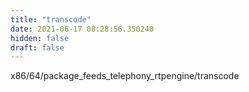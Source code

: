 ```yaml
---
title: "transcode"
date: 2021-06-17 08:28:56.350240
hidden: false
draft: false
---
```


x86/64/package_feeds_telephony_rtpengine/transcode

